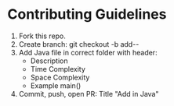 # Contributing Guidelines
1. Fork this repo.
2. Create branch: git checkout -b add-<algorithm>-<yourname>
3. Add Java file in correct folder with header:
   - Description
   - Time Complexity
   - Space Complexity
   - Example main()
4. Commit, push, open PR: Title "Add <Algorithm> in Java"
